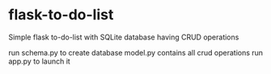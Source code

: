 # flask-to-do-list
  Simple flask to-do-list with SQLite database having CRUD operations
  
  run schema.py to create database
  model.py contains all crud operations
  run app.py to launch it
